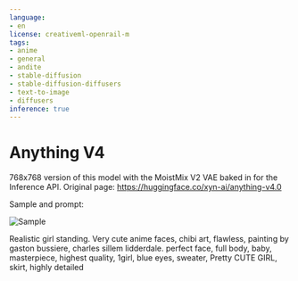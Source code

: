```yaml
---
language:
- en
license: creativeml-openrail-m
tags:
- anime
- general
- andite
- stable-diffusion
- stable-diffusion-diffusers
- text-to-image
- diffusers
inference: true
---
```


# Anything V4

768x768 version of this model with the MoistMix V2 VAE baked in for the Inference API. Original page: https://huggingface.co/xyn-ai/anything-v4.0

Sample and prompt:

![Sample](https://cdn-uploads.huggingface.co/production/uploads/63239b8370edc53f51cd5d42/sp7Nk14WSgNpAn2zkA6mi.png)

Realistic girl standing. Very cute anime faces, chibi art, flawless, painting by gaston bussiere, charles sillem lidderdale. perfect face, full body, baby, masterpiece, highest quality, 1girl, blue eyes, sweater, Pretty CUTE GIRL, skirt, highly detailed